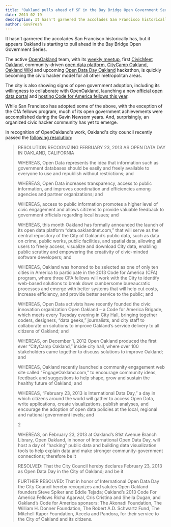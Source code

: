 ```yaml
---
title: "Oakland pulls ahead of SF in the Bay Bridge Open Government Series"
date: 2013-02-19
description: It hasn't garnered the accolades San Francisco historically has, but it appears Oakland is starting to pull ahead in the Bay Bridge Open Government Series.
author: GovFresh
---
```


It hasn't garnered the accolades San Francisco historically has, but it appears Oakland is starting to pull ahead in the Bay Bridge Open Government Series.

The active <a href="http://openoakland.org/">OpenOakland</a> team, with its <a href="http://www.meetup.com/OpenOakland/">weekly meetup</a>, first <a href="http://openoakland.org/civicmeet-oakland-code-for-america-welcome-reception-at-city-hall/">CivicMeet Oakland</a>, community-driven <a href="http://data.openoakland.org/">open data platform</a>, <a href="http://citycampoak.org/">CityCamp Oakland</a>, <a href="http://oaklandwiki.org/">Oakland Wiki</a> and upcoming <a href="http://openoakland.github.com/open-data-day-2013/">Open Data Day Oakland</a> hackathon, is quickly becoming the civic hacker model for all other metropolitan areas.

The city is also showing signs of open government adoption, including its willingness to collaborate with OpenOakland, launching a new <a href="https://data.oaklandnet.com/">official open data portal</a> and <a href="http://codeforamerica.org/2013-partners/oakland/">hosting Code for America fellows this year</a>.

While San Francisco has adopted some of the above, with the exception of the CfA fellows program, much of its open government achievements were accomplished during the Gavin Newsom years. And, surprisingly, an organized civic hacker community has yet to emerge.

In recognition of OpenOakland's work, Oakland's city council recently passed the <a href="https://twitter.com/spjika/status/304079082906341379/photo/1">following resolution</a>:

<blockquote>RESOLUTION RECOGNIZING FEBRUARY 23, 2013 AS OPEN DATA DAY IN OAKLAND, CALIFORNIA

WHEREAS, Open Data represents the idea that information such as government databases should be easily and freely available to everyone to use and republish without restrictions; and

WHEREAS, Open Data increases transparency, access to public information, and improves coordination and efficiencies among agencies and partner organizations; and

WHEREAS, access to public information promotes a higher level of civic engagement and allows citizens to provide valuable feedback to government officials regarding local issues; and

WHEREAS, this month Oakland has formally announced the launch of its open data platform “data.oaklandnet.com,” that will serve as the central repository of the City of Oakland’s public data, such as data on crime, public works, public facilities, and spatial data, allowing all users to freely access, visualize and download City data, enabling public scrutiny and empowering the creativity of civic-minded software developers; and

WHEREAS, Oakland was honored to be selected as one of only ten cities in America to participate in the 2013 Code for America (CFA) program, where three CFA fellows will work with the City to identify web-based solutions to break down cumbersome bureaucratic processes and emerge with better systems that will help cut costs, increase efficiency, and provide better service to the public; and

WHEREAS, Open Data activists have recently founded the civic innovation organization Open Oakland – a Code for America Brigade, which meets every Tuesday evening in City Hall, bringing together coders, designers, “data geeks,” journalists, and city staff to collaborate on solutions to improve Oakland’s service delivery to all citizens of Oakland; and

WHEREAS, on December 1, 2012 Open Oakland produced the first ever “CityCamp Oakland,” inside city hall, where over 100 stakeholders came together to discuss solutions to improve Oakland; and

WHEREAS, Oakland recently launched a community engagement web site called
“EngageOakland.com,” to encourage community ideas, feedback and suggestions to help shape, grow and sustain the healthy future of Oakland; and

WHEREAS, “February 23, 2013 is International Data Day,” a day in which citizens around the world will gather to access Open Data, write applications, create visualizations, publish analyses, and encourage the adoption of open data policies at the local, regional and national government levels; and

2

WHEREAS, on February 23, 2013 at Oakland’s 81st Avenue Branch Library, Open Oakland, in honor of International Open Data Day, will host a day of “hacking” public data and building data visualization tools to help explain data and make stronger community-government connections; therefore be it

RESOLVED: That the City Council hereby declares February 23, 2013 as Open Data Day in the City of Oakland; and be it

FURTHER RESOLVED: That in honor of International Open Data Day the City Council hereby recognizes and salutes Open Oakland founders Steve Spiker and Eddie Tejada; Oakland’s 2013 Code For America Fellows Richa Agarwal, Cris Cristina and Sheila Dugan, and Oakland’s Code for America sponsors: The Akonadi Foundation, The William H. Donner Foundation, The Robert A.D. Schwartz Fund, The Mitchell Kapor Foundation, Accela and Pandora, for their service to the City of Oakland and its citizens.</blockquote>

